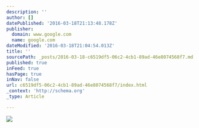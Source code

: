 ```yaml
---
description: ''
author: []
datePublished: '2016-03-18T21:13:48.178Z'
publisher:
  domain: www.google.com
  name: google.com
dateModified: '2016-03-18T21:04:54.013Z'
title: ''
sourcePath: _posts/2016-03-18-c6519df5-06c2-4cb1-89ad-46e8074568f7.md
published: true
inFeed: true
hasPage: true
inNav: false
url: c6519df5-06c2-4cb1-89ad-46e8074568f7/index.html
_context: 'http://schema.org'
_type: Article

---
```

![](http://www.bpnews.net/images/a0747aa3-aaf7-4bb9-8874-3a15e613af68-Karamojong-man.jpg?width=400)